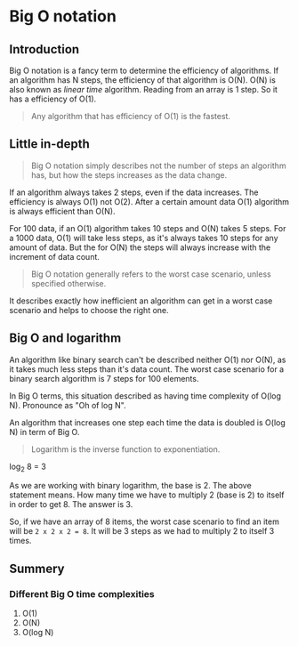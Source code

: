 # Big O notation
## Introduction
Big O notation is a fancy term to determine the efficiency of algorithms. If an algorithm has N steps, the efficiency of that algorithm is O(N). O(N) is also known as _linear time_ algorithm. Reading from an array is 1 step. So it has a efficiency of O(1).

> Any algorithm that has efficiency of O(1) is the fastest.

## Little in-depth
> Big O notation simply describes not the number of steps an algorithm has, but how the steps increases as the data change.

If an algorithm always takes 2 steps, even if the data increases. The efficiency is always O(1) not O(2). After a certain amount data O(1) algorithm is always efficient than O(N).

For 100 data, if an O(1) algorithm takes 10 steps and O(N) takes 5 steps. For a 1000 data, O(1) will take less steps, as it's always takes 10 steps for any amount of data. But the for O(N) the steps will always increase with the increment of data count.

> Big O notation generally refers to the worst case scenario, unless specified otherwise.

It describes exactly how inefficient an algorithm can get in a worst case scenario and helps to choose the right one.

## Big O and logarithm
An algorithm like binary search can't be described neither O(1) nor O(N), as it takes much less steps than it's data count. The worst case scenario for a binary search algorithm is 7 steps for 100 elements.

In Big O terms, this situation described as having time complexity of O(log N). Pronounce as "Oh of log N".

An algorithm that increases one step each time the data is doubled is O(log N) in term of Big O.

> Logarithm is the inverse function to exponentiation.

log<sub>2</sub> 8 = 3

As we are working with binary logarithm, the base is 2. The above statement means. How many time we have to multiply 2 (base is 2) to itself in order to get 8. The answer is 3.

So, if we have an array of 8 items, the worst case scenario to find an item will be `2 x 2 x 2 = 8`. It will be 3 steps as we had to multiply 2 to itself 3 times.

## Summery
### Different Big O time complexities
1. O(1)
2. O(N)
3. O(log N)